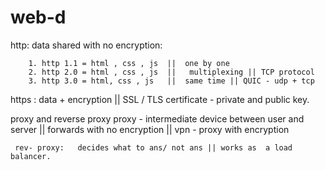 # web-d

http:  data shared with no encryption:

        1. http 1.1 = html , css , js  ||  one by one
        2. http 2.0 = html , css , js  ||   multiplexing || TCP protocol
        3. http 3.0 = html, css , js   ||  same time || QUIC - udp + tcp


https : data + encryption || SSL / TLS certificate - private and public key.

proxy and reverse proxy 
     proxy - intermediate device between user and server || forwards with no encryption || vpn - proxy with encryption

     rev- proxy:   decides what to ans/ not ans || works as  a load balancer.
